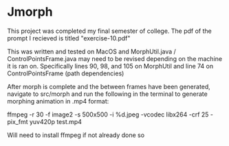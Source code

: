 # Jmorph

This project was completed my final semester of college. The pdf of the prompt I recieved is titled "exercise-10.pdf"

This was written and tested on MacOS and MorphUtil.java / ControlPointsFrame.java may need to be revised depending on the machine it is ran on. 
Specifically lines 90, 98, and 105 on MorphUtil and line 74 on ControlPointsFrame (path dependencies)

After morph is complete and the between frames have been generated, navigate to src/morph and run the following in the terminal to generate morphing animation in .mp4 format:

ffmpeg -r 30 -f image2 -s 500x500 -i %d.jpeg -vcodec libx264 -crf 25  -pix_fmt yuv420p test.mp4

Will need to install ffmpeg if not already done so
